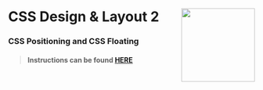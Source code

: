 # CSS Design &amp; Layout 2 <img align="right" src="https://github.com/Learning-Fuze/prototypes_C8/blob/assets/assets/images/logos/LF_LOGO.png?raw=true" width="150">
### CSS Positioning and CSS Floating

>#### Instructions can be found <a href="http://learning-fuze.github.io/prototypes_C8/#/CSS-Design-Layout-2" target="_blank">HERE</a>
